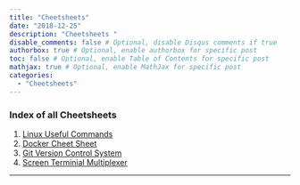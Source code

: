 ```yaml
---
title: "Cheetsheets"
date: "2018-12-25"
description: "Cheetsheets "
disable_comments: false # Optional, disable Disqus comments if true
authorbox: true # Optional, enable authorbox for specific post
toc: false # Optional, enable Table of Contents for specific post
mathjax: true # Optional, enable MathJax for specific post
categories:
  - "Cheetsheets"
---
```


### Index of all Cheetsheets

<!--more-->

1. <a href='{{<ref "linux_useful_commands" >}}'>Linux Useful Commands </a>
2. <a href='{{<ref "docker_useful_commands" >}}'>Docker Cheet Sheet </a>
3. <a href='{{<ref "gitcheetsheet" >}}'>Git Version Control System </a>
4. <a href='{{<ref "screen_useful_commands" >}}'>Screen Terminial Multiplexer </a>

  ----------------------------------------
